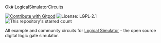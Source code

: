 Ok# LogicalSimulatorCircuits

[![Contribute with Gitpod](https://img.shields.io/badge/Contribute%20with-Gitpod-908a85?logo=gitpod)](https://gitpod.io/#https://github.com/UnsignedArduino/LogicalSimulatorCircuits) ![License: LGPL-2.1](https://img.shields.io/github/license/UnsignedArduino/LogicalSimulatorCircuits?label=License) ![This repository's starred count](https://img.shields.io/github/stars/UnsignedArduino/LogicalSimulatorCircuits?label=GitHub%20stars)

All example and community circuits for [Logical Simulator](https://github.com/UnsignedArduino/LogicalSimulator) - the open source digital logic gate simulator.
